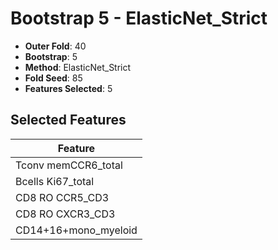 # Bootstrap 5 - ElasticNet_Strict

- **Outer Fold**: 40
- **Bootstrap**: 5
- **Method**: ElasticNet_Strict
- **Fold Seed**: 85
- **Features Selected**: 5

## Selected Features

| Feature |
|---------|
| Tconv memCCR6_total |
| Bcells Ki67_total |
| CD8 RO CCR5_CD3 |
| CD8 RO CXCR3_CD3 |
| CD14+16+mono_myeloid |
